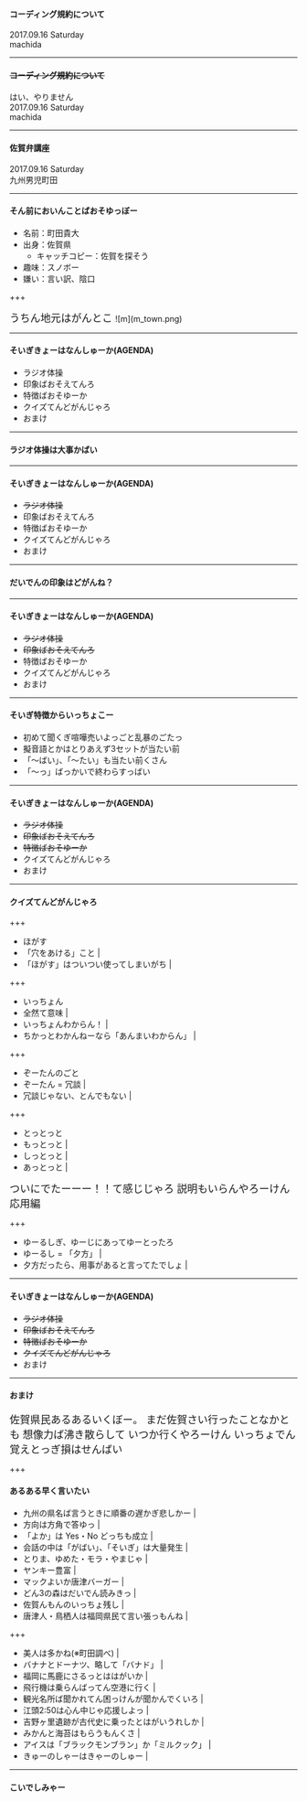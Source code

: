 #### コーディング規約について

2017.09.16 Saturday  
machida

---

#### ~~コーディング規約について~~
はい、やりません    
2017.09.16 Saturday  
machida

---

#### 佐賀弁講座
2017.09.16 Saturday  
九州男児町田

---

#### そん前においんことばおそゆっぼー

* 名前：町田貴大  
* 出身：佐賀県
  * キャッチコピー：佐賀を探そう
* 趣味：スノボー
* 嫌い：言い訳、陰口

+++

<span style="font-size: 18px;">
うちん地元はがんとこ
</span>
![m](m_town.png)

---

#### そいぎきょーはなんしゅーか(AGENDA)

- ラジオ体操
- 印象ばおそえてんろ
- 特徴ばおそゆーか
- クイズてんどがんじゃろ
- おまけ

---

#### ラジオ体操は大事かばい

[URL]:https://www.youtube.com/watch?v=SLEq8rPafy4 'ラジオ体操'

---

#### そいぎきょーはなんしゅーか(AGENDA)

- ~~ラジオ体操~~
- 印象ばおそえてんろ
- 特徴ばおそゆーか
- クイズてんどがんじゃろ
- おまけ

---

#### だいでんの印象はどがんね？

---

#### そいぎきょーはなんしゅーか(AGENDA)

- ~~ラジオ体操~~
- ~~印象ばおそえてんろ~~
- 特徴ばおそゆーか
- クイズてんどがんじゃろ
- おまけ

---


#### そいぎ特徴からいっちょこー

- 初めて聞くぎ喧嘩売いよっごと乱暴のごたっ
- 擬音語とかはとりあえず3セットが当たい前
- 「～ばい」、「～たい」も当たい前くさん
- 「～っ」ばっかいで終わらすっばい

---

#### そいぎきょーはなんしゅーか(AGENDA)

- ~~ラジオ体操~~
- ~~印象ばおそえてんろ~~
- ~~特徴ばおそゆーか~~
- クイズてんどがんじゃろ
- おまけ

---

#### クイズてんどがんじゃろ

+++

- ほがす
 - 「穴をあける」こと |
 - 「ほがす」はついつい使ってしまいがち |

+++

- いっちょん
 - 全然て意味 |
 - いっちょんわからん！ |
 - ちかっとわかんねーなら「あんまいわからん」 |

+++

- ぞーたんのごと
 - ぞーたん = 冗談 |
 - 冗談じゃない、とんでもない |

+++

- とっとっと
 - もっとっと |
 - しっとっと |
 - あっとっと |

<span style="font-size: 18px;">
ついにでたーーー！！て感じじゃろ  
説明もいらんやろーけん応用編
</span>

+++

- ゆーるしぎ、ゆーじにあってゆーとったろ
 - ゆーるし = 「夕方」 |
 - 夕方だったら、用事があると言ってたでしょ |

---

#### そいぎきょーはなんしゅーか(AGENDA)

- ~~ラジオ体操~~
- ~~印象ばおそえてんろ~~
- ~~特徴ばおそゆーか~~
- ~~クイズてんどがんじゃろ~~
- おまけ

---

#### おまけ

<span style="font-size: 18px;">
佐賀県民あるあるいくぼー。  
まだ佐賀さい行ったことなかとも   
想像力ば沸き散らして  
いつか行くやろーけん  
いっちょでん覚えとっぎ損はせんばい
</span>

+++

#### あるある早く言いたい

- 九州の県名ば言うときに順番の遅かぎ悲しかー |
- 方向は方角で答ゆっ |
- 「よか」は Yes・No どっちも成立 |
- 会話の中は「がばい」、「そいぎ」は大量発生 |
- とりま、ゆめた・モラ・やまじゃ |
- ヤンキー豊富 |
- マックよいか唐津バーガー |
- どん3の森はだいでん読みきっ |
- 佐賀んもんのいっちょ残し |
- 唐津人・鳥栖人は福岡県民て言い張っもんね |

+++

- 美人は多かね(※町田調べ) |
- バナナとドーナツ、略して「バナド」 |
- 福岡に馬鹿にさるっとははがいか |
- 飛行機は乗らんばってん空港に行く |
- 観光名所ば聞かれてん困っけんが聞かんでくいろ |
- 江頭2:50は心ん中じゃ応援しよっ |
- 吉野ヶ里遺跡が古代史に乗ったとはがいうれしか |
- みかんと海苔はもらうもんくさ |
- アイスは「ブラックモンブラン」か「ミルクック」 |
- きゅーのしゃーはきゃーのしゅー |

---

#### こいでしみゃー
